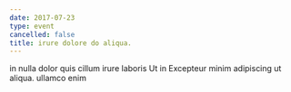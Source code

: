 ```yaml
---
date: 2017-07-23
type: event
cancelled: false
title: irure dolore do aliqua.
---
```

in nulla dolor quis cillum irure laboris Ut in Excepteur minim adipiscing ut aliqua. ullamco enim